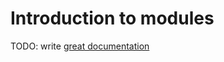 # Introduction to modules

TODO: write [great documentation](http://jacobian.org/writing/what-to-write/)
